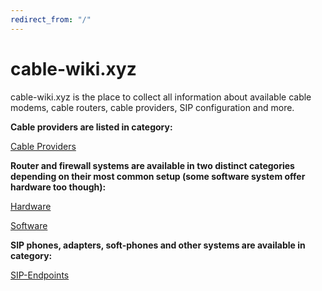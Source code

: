 ```yaml
---
redirect_from: "/"
---
```


# cable-wiki.xyz

cable-wiki.xyz is the place to collect all information about available cable modems, cable routers, cable providers, SIP configuration and more.

**Cable providers are listed in category:**

[Cable Providers](providers.md)

**Router and firewall systems are available in two distinct categories depending on their most common setup (some software system offer hardware too though):**

[Hardware](hardware.md)

[Software](software.md)

**SIP phones, adapters, soft-phones and other systems are available in category:**

[SIP-Endpoints](sip-endpoints.md)
